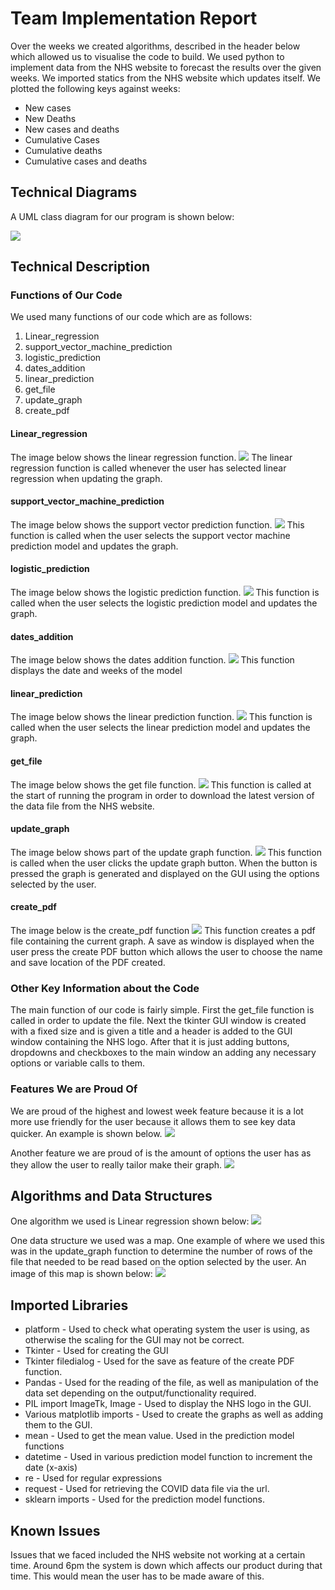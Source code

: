 # Team Implementation Report
Over the weeks we created algorithms, described in the header below which allowed us to visualise the code to build. We used python to implement data from the NHS website to forecast the results over the given weeks. We imported statics from the NHS website which updates itself. We plotted the following keys against weeks:
* New cases
* New Deaths
* New cases and deaths
* Cumulative Cases 
* Cumulative deaths 
* Cumulative cases and deaths

## Technical Diagrams
A UML class diagram for our program is shown below:

![](ImplementationImages/UML.png)

## Technical Description
### Functions of Our Code
We used many functions of our code which are as follows:
1. Linear_regression
2. support_vector_machine_prediction
3. logistic_prediction
4. dates_addition
5. linear_prediction
6. get_file
7. update_graph
8. create_pdf

#### Linear_regression ####
The image below shows the linear regression function.
![](ImplementationImages/LinearRegressionFunction.png)
The linear regression function is called whenever the user has selected linear regression when updating the graph.

#### support_vector_machine_prediction ####
The image below shows the support vector prediction function.
![](ImplementationImages/Support_Vector.png)
This function is called when the user selects the support vector machine prediction model and updates the graph. 

#### logistic_prediction ####
The image below shows the logistic prediction function.
![](ImplementationImages/logistic_prediction.png)
This function is called when the user selects the logistic prediction model and updates the graph. 

#### dates_addition ####
The image below shows the dates addition function.
![](ImplementationImages/dates_addition.png)
This function displays the date and weeks of the model 

#### linear_prediction ####
The image below shows the linear prediction function.
![](ImplementationImages/linear_prediction.png)
This function is called when the user selects the linear prediction model and updates the graph. 

#### get_file ####
The image below shows the get file function.
![](ImplementationImages/get_file.png)
This function is called at the start of running the program in order to download the latest version of the data file from the NHS website.

#### update_graph ####
The image below shows part of the update graph function.
![](ImplementationImages/graph_update.png)
This function is called when the user clicks the update graph button. When the button is pressed the graph is generated and displayed on the GUI using the options selected by the user.

#### create_pdf ####
The image below is the create_pdf function
![](ImplementationImages/create_pdf.png)
This function creates a pdf file containing the current graph. A save as window is displayed when the user press the create PDF button which allows the user to choose the name and save location of the PDF created.

### Other Key Information about the Code
The main function of our code is fairly simple. First the get_file function is called in order to update the file. Next the tkinter GUI window is created with a fixed size and is given a title and a header is added to the GUI window containing the NHS logo. After that it is just adding buttons, dropdowns and checkboxes to the main window an adding any necessary options or variable calls to them.

### Features We are Proud Of
We are proud of the highest and lowest week feature because it is a lot more use friendly for the user because it allows them to see key data quicker. An example is shown below.
![](ProductDemonstrationImages/HighlightHighAndLow1.png)

Another feature we are proud of is the amount of options the user has as they allow the user to really tailor make their graph.
![](ImplementationImages/options.png)

## Algorithms and Data Structures
One algorithm we used is Linear regression shown below:
![](ImplementationImages/linear_prediction.png)

One data structure we used was a map. One example of where we used this was in the update_graph function to determine the number of rows of the file that needed to be read based on the option selected by the user. An image of this map is shown below:
![](ImplementationImages/map_example.png)

## Imported Libraries
* platform - Used to check what operating system the user is using, as otherwise the scaling for the GUI may not be correct.
* Tkinter - Used for creating the GUI
* Tkinter filedialog - Used for the save as feature of the create PDF function.
* Pandas - Used for the reading of the file, as well as manipulation of the data set depending on the output/functionality required.
* PIL import ImageTk, Image - Used to display the NHS logo in the GUI.
* Various matplotlib imports - Used to create the graphs as well as adding them to the GUI.
* mean - Used to get the mean value. Used in the prediction model functions
* datetime - Used in various prediction model function to increment the date (x-axis)
* re - Used for regular expressions
* request - Used for retrieving the COVID data file via the url.
* sklearn imports - Used for the prediction model functions.

## Known Issues
Issues that we faced included the NHS website not working at a certain time. Around 6pm the system is down which affects our product during that time. This would mean the user has to be made aware of this.